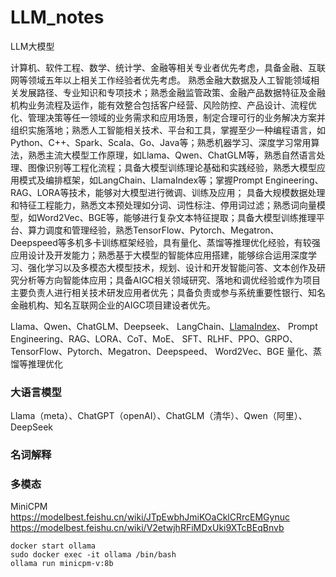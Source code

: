 # LLM_notes
LLM大模型

计算机、软件工程、数学、统计学、金融等相关专业者优先考虑，具备金融、互联网等领域五年以上相关工作经验者优先考虑。 熟悉金融大数据及人工智能领域相关发展路径、专业知识和专项技术；熟悉金融监管政策、金融产品数据特征及金融机构业务流程及运作，能有效整合包括客户经营、风险防控、产品设计、流程优化、管理决策等任一领域的业务需求和应用场景，制定合理可行的业务解决方案并组织实施落地；熟悉人工智能相关技术、平台和工具，掌握至少一种编程语言，如Python、C++、Spark、Scala、Go、Java等；熟悉机器学习、深度学习常用算法，熟悉主流大模型工作原理，如Llama、Qwen、ChatGLM等，熟悉自然语言处理、图像识别等工程化流程；具备大模型训练理论基础和实践经验，熟悉大模型应用模式及编排框架，如LangChain、LlamaIndex等；掌握Prompt Engineering、RAG、LORA等技术，能够对大模型进行微调、训练及应用； 具备大规模数据处理和特征工程能力，熟悉文本预处理如分词、词性标注、停用词过滤；熟悉词向量模型，如Word2Vec、BGE等，能够进行复杂文本特征提取；具备大模型训练推理平台、算力调度和管理经验，熟悉TensorFlow、Pytorch、Megatron、Deepspeed等多机多卡训练框架经验，具有量化、蒸馏等推理优化经验，有较强应用设计及开发能力；熟悉基于大模型的智能体应用搭建，能够综合运用深度学习、强化学习以及多模态大模型技术，规划、设计和开发智能问答、文本创作及研究分析等方向智能体应用；具备AIGC相关领域研究、落地和调优经验或作为项目主要负责人进行相关技术研发应用者优先；具备负责或参与系统重要性银行、知名金融机构、知名互联网企业的AIGC项目建设者优先。

Llama、Qwen、ChatGLM、Deepseek、
LangChain、[LlamaIndex](https://github.com/YUTING0907/LLM_notes/blob/main/LlamaIndex.md)、
Prompt Engineering、RAG、LORA、CoT、MoE、
SFT、RLHF、PPO、GRPO、
TensorFlow、Pytorch、Megatron、Deepspeed、
Word2Vec、BGE
量化、蒸馏等推理优化

### 大语言模型
Llama（meta）、ChatGPT（openAI）、ChatGLM（清华）、Qwen（阿里）、DeepSeek

### 名词解释


### 多模态
MiniCPM
https://modelbest.feishu.cn/wiki/JTpEwbhJmiKOaCklCRrcEMGynuc
https://modelbest.feishu.cn/wiki/V2etwjhRFiMDxUki9XTcBEqBnvb
```
docker start ollama
sudo docker exec -it ollama /bin/bash  
ollama run minicpm-v:8b
```

